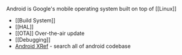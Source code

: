 
Android is Google's mobile operating system built on top of [[Linux]]

 * [[Build System]]
 * [[HAL]]
 * [[OTA]] Over-the-air update
 * [[Debugging]]
 * [Android XRef](http://androidxref.com) - search all of android codebase


